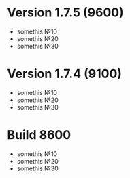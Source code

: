 # Version 1.7.5 (9600)
* somethis №10
* somethis №20
* somethis №30

# Version 1.7.4 (9100)
* somethis №10
* somethis №20
* somethis №30

# Build 8600
* somethis №10
* somethis №20
* somethis №30